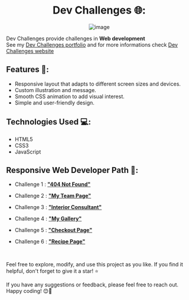 <div align="center">
  
  # Dev Challenges 🌐:
  
![image](https://github.com/rahil1202/dev-challanges/assets/104057403/d3c97182-b00e-4f4f-9be3-d7c6e03b919b)
  
</div>

Dev Challenges provide challenges in **Web development**   
See my [Dev Challenges portfolio](https://portfolio.devchallenges.io/rahil1202) and for more informations check [Dev Challenges website](https://devchallenges.io/)

## Features 🌟:

- Responsive layout that adapts to different screen sizes and devices.
- Custom illustration and message.
- Smooth CSS animation to add visual interest.
- Simple and user-friendly design.

## Technologies Used 💻:

- HTML5
- CSS3
- JavaScript


## Responsive Web Developer Path 📝:

- Challenge 1 : [**"404 Not Found"**](https://github.com/rahil1202/dev-challanges/responsive-web-developer/404-not-found)

- Challenge 2 : [**"My Team Page"**](https://github.com/rahil1202/dev-challanges/responsive-web-developer/my-team-page)

- Challenge 3 : [**"Interior Consultant"**](https://github.com/rahil1202/dev-challanges/responsive-web-developer/interior-consultant)

- Challenge 4 : [**"My Gallery"**](https://github.com/rahil1202/dev-challanges/responsive-web-developer/my-gallery)

- Challenge 5 : [**"Checkout Page"**](https://github.com/rahil1202/dev-challanges/responsive-web-developer/checkout-page)

- Challenge 6 : [**"Recipe Page"**](https://github.com/rahil1202/dev-challanges/responsive-web-developer/recipe-page)

<br>

Feel free to explore, modify, and use this project as you like. If you find it helpful, don't forget to give it a star! ⭐️

If you have any suggestions or feedback, please feel free to reach out. Happy coding! 😊🚀

